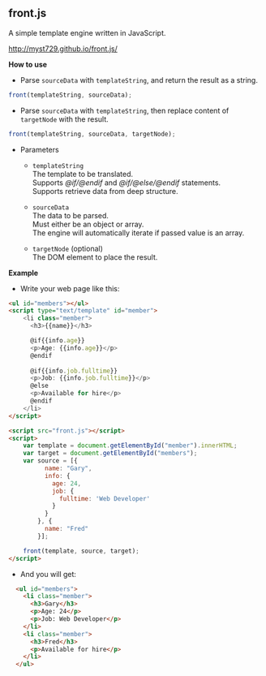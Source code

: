 front.js
--------

A simple template engine written in JavaScript.

http://myst729.github.io/front.js/

**How to use**

+ Parse `sourceData` with `templateString`, and return the result as a string.

```js
front(templateString, sourceData);
```

+ Parse `sourceData` with `templateString`, then replace content of `targetNode` with the result.

```js
front(templateString, sourceData, targetNode);
```

+ Parameters  
  + `templateString`  
  The template to be translated.  
  Supports *@if/@endif* and *@if/@else/@endif* statements.  
  Supports retrieve data from deep structure.  

  + `sourceData`  
  The data to be parsed.  
  Must either be an object or array.  
  The engine will automatically iterate if passed value is an array.  

  + `targetNode` (optional)  
  The DOM element to place the result.  


**Example**

+ Write your web page like this:

```html
<ul id="members"></ul>
<script type="text/template" id="member">
    <li class="member">
      <h3>{{name}}</h3>

      @if{{info.age}}
      <p>Age: {{info.age}}</p>
      @endif
      
      @if{{info.job.fulltime}}
      <p>Job: {{info.job.fulltime}}</p>
      @else
      <p>Available for hire</p>
      @endif
    </li>
</script>

<script src="front.js"></script>
<script>  
    var template = document.getElementById("member").innerHTML;  
    var target = document.getElementById("members");  
    var source = [{
          name: "Gary",
          info: {
            age: 24,
            job: {
              fulltime: 'Web Developer'
            }
          }
        }, {
          name: "Fred"
        }];

    front(template, source, target);
</script>
```
+ And you will get:

```html
  <ul id="members">  
    <li class="member">  
      <h3>Gary</h3>  
      <p>Age: 24</p>  
      <p>Job: Web Developer</p>  
    </li>  
    <li class="member">  
      <h3>Fred</h3>  
      <p>Available for hire</p>  
    </li>  
  </ul>
```
